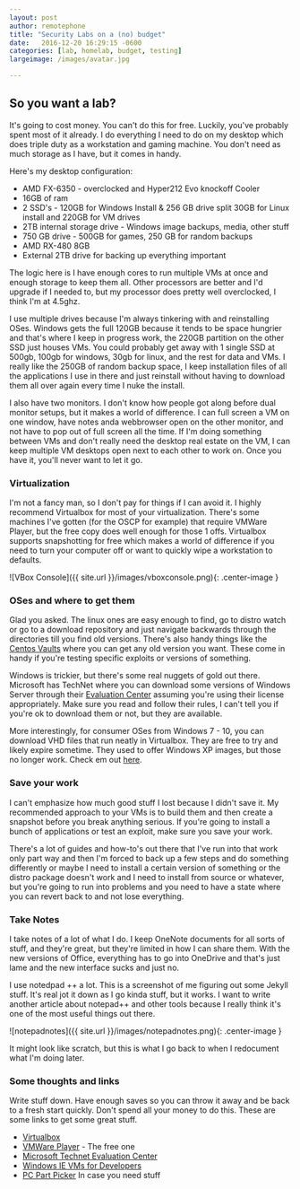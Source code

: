 ```yaml
---
layout: post
author: remotephone
title: "Security Labs on a (no) budget"
date:   2016-12-20 16:29:15 -0600
categories: [lab, homelab, budget, testing]
largeimage: /images/avatar.jpg

---
```


## So you want a lab?

It's going to cost money. You can't do this for free. Luckily, you've probably spent most of it already. I do everything I need to do on my desktop which does triple duty as a workstation and gaming machine. You don't need as much storage as I have, but it comes in handy.  



Here's my desktop configuration:

* AMD FX-6350 - overclocked and Hyper212 Evo knockoff Cooler
* 16GB of ram
* 2 SSD's - 120GB for Windows Install & 256 GB drive split 30GB for Linux install and 220GB for VM drives
* 2TB internal storage drive - Windows image backups, media, other stuff
* 750 GB drive - 500GB for games, 250 GB for random backups
* AMD RX-480 8GB
* External 2TB drive for backing up everything important

The logic here is I have enough cores to run multiple VMs at once and enough storage to keep them all. Other processors are better and I'd upgrade if I needed to, but my processor does pretty well overclocked, I think I'm at 4.5ghz. 

I use multiple drives because I'm always tinkering with and reinstalling OSes. Windows gets the full 120GB because it tends to be space hungrier and that's where I keep in progress work, the 220GB partition on the other SSD just houses VMs. You could probably get away with 1 single SSD at 500gb, 100gb for windows, 30gb for linux, and the rest for data and VMs. I really like the 250GB of random backup space, I keep installation files of all the applications I use in there and just reinstall without having to download them all over again every time I nuke the install.  

I also have two monitors. I don't know how people got along before dual monitor setups, but it makes a world of difference. I can full screen a VM on one window, have notes anda  webbrowser open on the other monitor, and not have to pop out of full screen all the time. If I'm doing something between VMs and don't really need the desktop real estate on the VM, I can keep multiple VM desktops open next to each other to work on. Once you have it, you'll never want to let it go. 

### Virtualization

I'm not a fancy man, so I don't pay for things if I can avoid it. I highly recommend Virtualbox for most of your virtualization. There's some machines I've gotten (for the OSCP for example) that require VMWare Player, but the free copy does well enough for those 1 offs. Virtualbox supports snapshotting for free which makes a world of difference if you need to turn your computer off or want to quickly wipe a workstation to defaults.

![VBox Console]({{ site.url }}/images/vboxconsole.png){: .center-image }

### OSes and where to get them

Glad you asked. The linux ones are easy enough to find, go to distro watch or go to a download repository and just navigate backwards through the directories till you find old versions. There's also handy things like the [Centos Vaults](http://vault.centos.org/) where you can get any old version you want. These come in handy if you're testing specific exploits or versions of something. 

Windows is trickier, but there's some real nuggets of gold out there. Microsoft has TechNet where you can download some versions of Windows Server through their [Evaluation Center](https://www.microsoft.com/en-us/evalcenter/evaluate-windows-server-2012-r2) assuming you're using their license appropriately. Make sure you read and follow their rules, I can't tell you if you're ok to download them or not, but they are available.

More interestingly, for consumer OSes from Windows 7 - 10, you can download VHD files that run neatly in Virtualbox. They are free to try and likely expire sometime. They used to offer Windows XP images, but those no longer work. Check em out [here](https://developer.microsoft.com/en-us/microsoft-edge/tools/vms/).


### Save your work

I can't emphasize how much good stuff I lost because I didn't save it. My recommended approach to your VMs is to build them and then create a snapshot before you break anything serious. If you're going to install a bunch of applications or test an exploit, make sure you save your work.

There's a lot of guides and how-to's out there that I've run into that work only part way and then I'm forced to back up a few steps and do something differently or maybe I need to install a certain version of something or the distro package doesn't work and I need to install from source or whatever, but you're going to run into problems and you need to have a state where you can revert back to and not lose everything.


### Take Notes

I take notes of a lot of what I do. I keep OneNote documents for all sorts of stuff, and they're great, but they're limited in how I can share them. With the new versions of Office, everything has to go into OneDrive and that's just lame and the new interface sucks and just no. 

I use notedpad ++ a lot. This is a screenshot of me figuring out some Jekyll stuff. It's real jot it down as I go kinda stuff, but it works. I want to write another article about notepad++ and other tools because I really think it's one of the most useful things out there. 

![notepadnotes]({{ site.url }}/images/notepadnotes.png){: .center-image }

It might look like scratch, but this is what I go back to when I redocument what I'm doing later. 

### Some thoughts and links

Write stuff down. Have enough saves so you can throw it away and be back to a fresh start quickly. Don't spend all your money to do this. These are some links to get some great stuff.

* [Virtualbox](https://www.virtualbox.org/wiki/Downloads)
* [VMWare Player](http://www.vmware.com/products/player/playerpro-evaluation.html) - The free one
* [Microsoft Technet Evaluation Center](https://www.microsoft.com/en-us/evalcenter/evaluate-windows-server-2012-r2)
* [Windows IE VMs for Developers](https://developer.microsoft.com/en-us/microsoft-edge/tools/vms/)
* [PC Part Picker](https://pcpartpicker.com/) In case you need stuff
